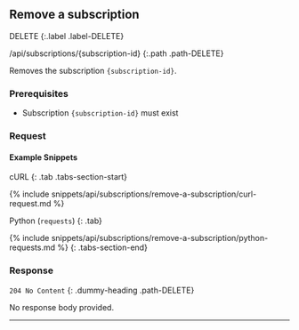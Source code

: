 ## Remove a subscription

DELETE
{:.label .label-DELETE}

/api/subscriptions/{subscription-id}
{:.path .path-DELETE}

Removes the subscription `{subscription-id}`.

### Prerequisites
- Subscription `{subscription-id}` must exist

### Request
#### Example Snippets
cURL
{: .tab .tabs-section-start}

{% include snippets/api/subscriptions/remove-a-subscription/curl-request.md %}

Python (`requests`)
{: .tab}

{% include snippets/api/subscriptions/remove-a-subscription/python-requests.md %}
{: .tabs-section-end}

### Response
`204 No Content`
{: .dummy-heading .path-DELETE}

No response body provided.

---
